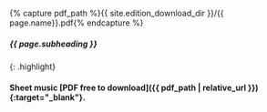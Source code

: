 {% capture pdf_path %}{{ site.edition_download_dir }}/{{ page.name}}.pdf{% endcapture %}


##### *{{ page.subheading }}*

{: .highlight}
#### Sheet music [PDF free to download]({{ pdf_path | relative_url }}){:target="_blank"}.
